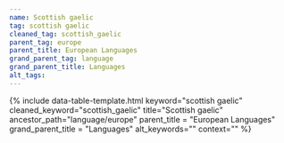 ```yaml
---
name: Scottish gaelic
tag: scottish gaelic
cleaned_tag: scottish_gaelic
parent_tag: europe
parent_title: European Languages
grand_parent_tag: language
grand_parent_title: Languages
alt_tags: 
---
```


{% include data-table-template.html 
  keyword="scottish gaelic" 
  cleaned_keyword="scottish_gaelic" 
  title="Scottish gaelic"
  ancestor_path="language/europe" 
  parent_title = "European Languages"
  grand_parent_title = "Languages"
  alt_keywords=""
  context=""
%}

